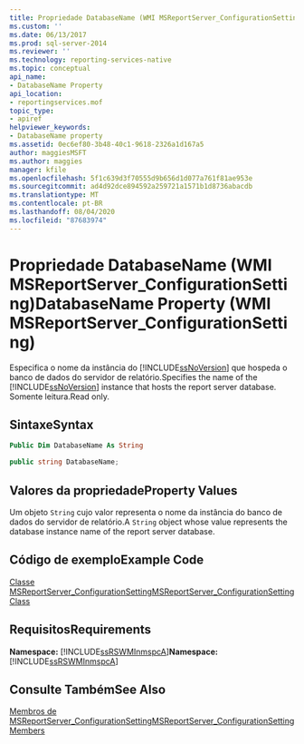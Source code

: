 ```yaml
---
title: Propriedade DatabaseName (WMI MSReportServer_ConfigurationSetting) | Microsoft Docs
ms.custom: ''
ms.date: 06/13/2017
ms.prod: sql-server-2014
ms.reviewer: ''
ms.technology: reporting-services-native
ms.topic: conceptual
api_name:
- DatabaseName Property
api_location:
- reportingservices.mof
topic_type:
- apiref
helpviewer_keywords:
- DatabaseName property
ms.assetid: 0ec6ef80-3b48-40c1-9618-2326a1d167a5
author: maggiesMSFT
ms.author: maggies
manager: kfile
ms.openlocfilehash: 5f1c639d3f70555d9b656d1d077a761f81ae953e
ms.sourcegitcommit: ad4d92dce894592a259721a1571b1d8736abacdb
ms.translationtype: MT
ms.contentlocale: pt-BR
ms.lasthandoff: 08/04/2020
ms.locfileid: "87683974"
---
```

# <a name="databasename-property-wmi-msreportserver_configurationsetting"></a><span data-ttu-id="98fb9-102">Propriedade DatabaseName (WMI MSReportServer_ConfigurationSetting)</span><span class="sxs-lookup"><span data-stu-id="98fb9-102">DatabaseName Property (WMI MSReportServer_ConfigurationSetting)</span></span>
  <span data-ttu-id="98fb9-103">Especifica o nome da instância do [!INCLUDE[ssNoVersion](../../includes/ssnoversion-md.md)] que hospeda o banco de dados do servidor de relatório.</span><span class="sxs-lookup"><span data-stu-id="98fb9-103">Specifies the name of the [!INCLUDE[ssNoVersion](../../includes/ssnoversion-md.md)] instance that hosts the report server database.</span></span> <span data-ttu-id="98fb9-104">Somente leitura.</span><span class="sxs-lookup"><span data-stu-id="98fb9-104">Read only.</span></span>  
  
## <a name="syntax"></a><span data-ttu-id="98fb9-105">Sintaxe</span><span class="sxs-lookup"><span data-stu-id="98fb9-105">Syntax</span></span>  
  
```vb  
Public Dim DatabaseName As String  
```  
  
```csharp  
public string DatabaseName;  
```  
  
## <a name="property-values"></a><span data-ttu-id="98fb9-106">Valores da propriedade</span><span class="sxs-lookup"><span data-stu-id="98fb9-106">Property Values</span></span>  
 <span data-ttu-id="98fb9-107">Um objeto `String` cujo valor representa o nome da instância do banco de dados do servidor de relatório.</span><span class="sxs-lookup"><span data-stu-id="98fb9-107">A `String` object whose value represents the database instance name of the report server database.</span></span>  
  
## <a name="example-code"></a><span data-ttu-id="98fb9-108">Código de exemplo</span><span class="sxs-lookup"><span data-stu-id="98fb9-108">Example Code</span></span>  
 [<span data-ttu-id="98fb9-109">Classe MSReportServer_ConfigurationSetting</span><span class="sxs-lookup"><span data-stu-id="98fb9-109">MSReportServer_ConfigurationSetting Class</span></span>](msreportserver-configurationsetting-class.md)  
  
## <a name="requirements"></a><span data-ttu-id="98fb9-110">Requisitos</span><span class="sxs-lookup"><span data-stu-id="98fb9-110">Requirements</span></span>  
 <span data-ttu-id="98fb9-111">**Namespace:** [!INCLUDE[ssRSWMInmspcA](../../includes/ssrswminmspca-md.md)]</span><span class="sxs-lookup"><span data-stu-id="98fb9-111">**Namespace:** [!INCLUDE[ssRSWMInmspcA](../../includes/ssrswminmspca-md.md)]</span></span>  
  
## <a name="see-also"></a><span data-ttu-id="98fb9-112">Consulte Também</span><span class="sxs-lookup"><span data-stu-id="98fb9-112">See Also</span></span>  
 [<span data-ttu-id="98fb9-113">Membros de MSReportServer_ConfigurationSetting</span><span class="sxs-lookup"><span data-stu-id="98fb9-113">MSReportServer_ConfigurationSetting Members</span></span>](msreportserver-configurationsetting-members.md)  
  
  
